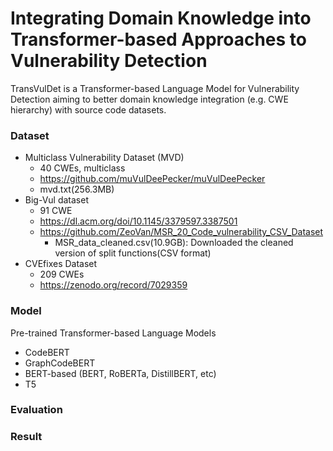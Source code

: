 # Integrating Domain Knowledge into Transformer-based Approaches to Vulnerability Detection

TransVulDet is a Transformer-based Language Model for Vulnerability Detection aiming to better domain knowledge integration (e.g. CWE hierarchy) with source code datasets.

### Dataset
* Multiclass Vulnerability Dataset (MVD)
  * 40 CWEs, multiclass
  * https://github.com/muVulDeePecker/muVulDeePecker
  * mvd.txt(256.3MB)
* Big-Vul dataset 
  * 91 CWE
  * https://dl.acm.org/doi/10.1145/3379597.3387501
  * https://github.com/ZeoVan/MSR_20_Code_vulnerability_CSV_Dataset
    * MSR_data_cleaned.csv(10.9GB): Downloaded the cleaned version of split functions(CSV format)
* CVEfixes Dataset
  * 209 CWEs
  * https://zenodo.org/record/7029359

### Model
Pre-trained Transformer-based Language Models
* CodeBERT
* GraphCodeBERT
* BERT-based (BERT, RoBERTa, DistillBERT, etc)
* T5

### Evaluation

### Result
